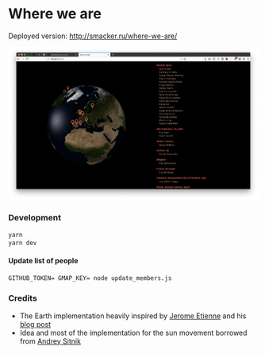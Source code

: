 # Where we are

Deployed version: http://smacker.ru/where-we-are/

![Screenshot](.github/screenshot.png)

### Development

```
yarn
yarn dev
```

#### Update list of people

```
GITHUB_TOKEN= GMAP_KEY= node update_members.js
```

### Credits

- The Earth implementation heavily inspired by [Jerome Etienne](https://github.com/jeromeetienne/threex.planets/) and his [blog post](http://learningthreejs.com/blog/2013/09/16/how-to-make-the-earth-in-webgl/)
- Idea and most of the implementation for the sun movement borrowed from [Andrey Sitnik](https://sitnik.ru/)

